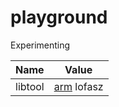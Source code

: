 # playground
Experimenting

| Name | Value |
| ------ | ------ |
| libtool | [arm](https://github.com/laheller/playground/files/7964064/libtool_arm.tar.gz) lofasz |
